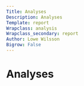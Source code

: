 ```yaml
---
Title: Analyses
Description: Analyses
Template: report
Wrapclass: analysis
Wrapclass_secondary: report
Author: Lowe Wilsson
Bigrow: False
---
```


Analyses
==================
